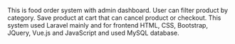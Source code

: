 This is food order system with admin dashboard. User can filter product by category. Save product at cart that can cancel product or checkout.
This system used Laravel mainly and for frontend HTML, CSS, Bootstrap, JQuery, Vue.js and JavaScript and used MySQL database.
